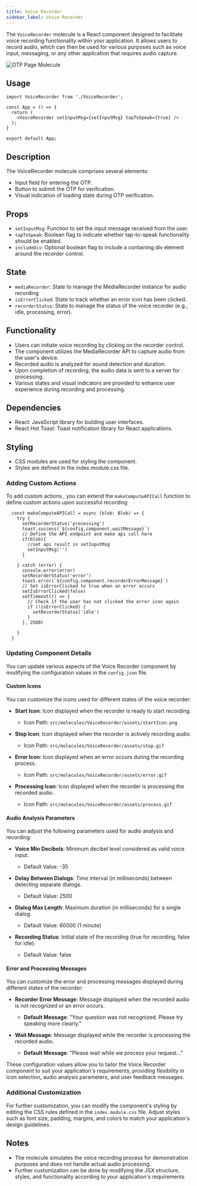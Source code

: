 ```yaml
---
title: Voice Recorder
sidebar_label: Voice Recorder
---
```



<head>
  <title> Voice Recorder </title>
  <meta
    name="description"
    content="your meta content goes here"
  />
</head>

The `VoiceRecorder` molecule is a React component designed to facilitate voice recording functionality within your application. It allows users to record audio, which can then be used for various purposes such as voice input, messaging, or any other application that requires audio capture.

<img src="/img/molecules/voiceRecorder.png" alt="OTP Page Molecule" />

## Usage
```
import VoiceRecorder from './VoiceRecorder';

const App = () => {
  return (
    <VoiceRecorder setInputMsg={setInputMsg} tapToSpeak={true} />
  );
}

export default App;
```

## Description
The VoiceRecorder molecule comprises several elements:

- Input field for entering the OTP.
- Button to submit the OTP for verification.
- Visual indication of loading state during OTP verification.

## Props
- `setInputMsg`: Function to set the input message received from the user.
- `tapToSpeak`: Boolean flag to indicate whether tap-to-speak functionality should be enabled.
- `includeDiv`: Optional boolean flag to include a containing div element around the recorder control.

## State
- `mediaRecorder`: State to manage the MediaRecorder instance for audio recording
- `isErrorClicked`: State to track whether an error icon has been clicked.
- `recorderStatus`: State to manage the status of the voice recorder (e.g., idle, processing, error).

## Functionality
- Users can initiate voice recording by clicking on the recorder control.
- The component utilizes the MediaRecorder API to capture audio from the user's device.
- Recorded audio is analyzed for sound detection and duration.
- Upon completion of recording, the audio data is sent to a server for processing.
- Various states and visual indicators are provided to enhance user experience during recording and processing.

## Dependencies
- React: JavaScript library for building user interfaces.
- React Hot Toast: Toast notification library for React applications.

## Styling
- CSS modules are used for styling the component.
- Styles are defined in the index.module.css file.

### Adding Custom Actions
To add custom actions , you can extend the `makeComputeAPICall` function to define custom actions upon successful recording

```
  const makeComputeAPICall = async (blob: Blob) => {
    try {
      setRecorderStatus('processing')
      toast.success(`${config.component.waitMessage}`)
      // Define the API endpoint and make api call here 
      if(blob){
        //set api result in setInputMsg 
        setInputMsg('')
      }

    } catch (error) {
      console.error(error)
      setRecorderStatus('error')
      toast.error(`${config.component.recorderErrorMessage}`)
      // Set isErrorClicked to true when an error occurs
      setIsErrorClicked(false)
      setTimeout(() => {
        // Check if the user has not clicked the error icon again
        if (!isErrorClicked) {
          setRecorderStatus('idle')
        }
      }, 2500)
    
    }
  }
```

### Updating Component Details

You can update various aspects of the Voice Recorder component by modifying the configuration values in the `config.json` file.

#### Custom Icons

You can customize the icons used for different states of the voice recorder:

- **Start Icon**: Icon displayed when the recorder is ready to start recording.
  - Icon Path: `src/molecules/VoiceRecorder/assets/startIcon.png`

- **Stop Icon**: Icon displayed when the recorder is actively recording audio.
  - Icon Path: `src/molecules/VoiceRecorder/assets/stop.gif`

- **Error Icon**: Icon displayed when an error occurs during the recording process.
  - Icon Path: `src/molecules/VoiceRecorder/assets/error.gif`

- **Processing Icon**: Icon displayed when the recorder is processing the recorded audio.
  - Icon Path: `src/molecules/VoiceRecorder/assets/process.gif`

#### Audio Analysis Parameters

You can adjust the following parameters used for audio analysis and recording:

- **Voice Min Decibels**: Minimum decibel level considered as valid voice input.
  - Default Value: -35

- **Delay Between Dialogs**: Time interval (in milliseconds) between detecting separate dialogs.
  - Default Value: 2500

- **Dialog Max Length**: Maximum duration (in milliseconds) for a single dialog.
  - Default Value: 60000 (1 minute)

- **Recording Status**: Initial state of the recording (true for recording, false for idle).
  - Default Value: false

#### Error and Processing Messages

You can customize the error and processing messages displayed during different states of the recorder:

- **Recorder Error Message**: Message displayed when the recorded audio is not recognized or an error occurs.
  - **Default Message**: "Your question was not recognized. Please try speaking more clearly."

- **Wait Message**: Message displayed while the recorder is processing the recorded audio.
  - **Default Message**: "Please wait while we process your request..."

These configuration values allow you to tailor the Voice Recorder component to suit your application's requirements, providing flexibility in icon selection, audio analysis parameters, and user feedback messages.


### Additional Customization
For further customization, you can modify the component's styling by editing the CSS rules defined in the `index.module.css` file. Adjust styles such as font size, padding, margins, and colors to match your application's design guidelines.


## Notes
- The molecule simulates the voice recording process for demonstration purposes and does not handle actual audio processing.
- Further customization can be done by modifying the JSX structure, styles, and functionality according to your application's requirements





